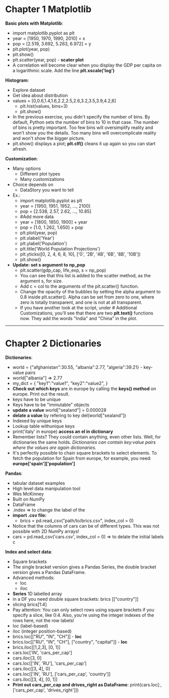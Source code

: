 # Chapter 1 Matplotlib

**Basic plots with Matplotlib**:
- import matplotlib.pyplot as plt
- year = [1950, 1970, 1990, 2010] = x
- pop = [2.519, 3.692, 5.263, 6.972] = y
- plt.plot(year, pop)
- plt.show()
- plt.scatter(year, pop) - **scater plot**
- A correlation will become clear when you display the GDP per capita on a logarithmic scale. Add the line **plt.xscale('log')**

**Histogram**:
- Explore dataset
- Get idea about distribution
- values = [0,0.6,1.4,1.6,2.2,2.5,2.6,3.2,3.5,3.9,4.2,6]
    - plt.hist(values, bins=3)
    - plt.show()
- In the previous exercise, you didn't specify the number of bins. By default, Python sets the number of bins to 10 in that case. The number of bins is pretty important. Too few bins will oversimplify reality and won't show you the details. Too many bins will overcomplicate reality and won't show the bigger picture.
- plt.show() displays a plot; **plt.clf()** cleans it up again so you can start afresh.

**Customization**:
- Many options
    - Different plot types
    - Many customizations
- Choice depends on 
    - DataStory you want to tell
- Ex.:
    - import matplotlib.pyplot as plt
    - year = [1950, 1951, 1952, ..., 2100] 
    - pop = [2.538, 2.57, 2.62, ..., 10.85]
    - #Add more data 
    - year = [1800, 1850, 1900] + year
    - pop = [1.0, 1.262, 1.650] + pop
    - plt.plot(year, pop)
    - plt.xlabel('Year')
    - plt.ylabel('Population')
    - plt.title('World Population Projections')
    - plt.yticks([0, 2, 4, 6, 8, 10], ['0', '2B', '4B', '6B', '8B', '10B'])
    - plt.show()
- **Update: set s argument to np_pop**
    - plt.scatter(gdp_cap, life_exp, s = np_pop)
    - You can see that this list is added to the scatter method, as the argument s, for size.
    - Add c = col to the arguments of the plt.scatter() function.
    - Change the opacity of the bubbles by setting the alpha argument to 0.8 inside plt.scatter(). Alpha can be set from zero to one, where zero is totally transparent, and one is not at all transparent.
    - If you have another look at the script, under # Additional Customizations, you'll see that there are two **plt.text()** functions now. They add the words "India" and "China" in the plot.

-------------------------------------------------------------------------------------------------------------------------------------------------------------------------

# Chapter 2 Dictionaries 

**Dictionaries**:
- world = {"afghanistan":30.55, "albania":2.77, "algeria":39.21} - key-value pairs
- world["albania"] => 2.77
- my_dict = {
   "key1":"value1",
   "key2":"value2",
 }
- **Check out which keys** are in europe by calling the **keys() method** on europe. Print out the result.
- keys have to be unique
- Keys have to be "immutable" objects
- **update a value** world["sealand"] = 0.000028
- **delate a value** by refering to key del(world["sealand"])
- Indexed by unique keys
- Lookup table withunique keys
- print('italy' in europe) **access an el in dictionary**
- Remember lists? They could contain anything, even other lists. Well, for dictionaries the same holds. *Dictionaries can contain key:value pairs where the values are again dictionaries.*
- It's perfectly possible to chain square brackets to select elements. To fetch the population for Spain from europe, for example, you need: **europe['spain']['population']**

**Pandas**:
- tabular dataset examples
- High level data manipulation tool
- Wes McKinney
- Built on NumPy
- DataFrame
- .index => to change the label of the 
- **import .csv file:**
    - brics = pd.read_csv("path/to/brics.csv", index_col = 0)
- Notice that the columns of cars can be of different types. This was not possible with 2D NumPy arrays!
- cars = pd.read_csv('cars.csv', index_col = 0) => to delate the initial labels c

**Index and select data**:
- Square brackets
- The single bracket version gives a Pandas Series, the double bracket version gives a Pandas DataFrame.
- Advanced methods:
    - loc
    - iloc
- **Series** 1D labelled array
- in a DF you need double square brackets: brics [["country"]]
- slicing brics[1:4]
- Pay attention: You can only select rows using square brackets if you specify a slice, like 0:4. Also, you're using the integer indexes of the rows here, not the row labels!
- loc (label-based)
- iloc (integer position-based)
- brics.loc[["RU", "IN", "CH"]] - **loc**
- brics.loc[["RU", "IN", "CH"], ["country", "capital"]] - **loc**
- brics.iloc[[1,2,3], [0, 1]]
- cars.loc['IN', 'cars_per_cap']
- cars.iloc[3, 0]
- cars.loc[['IN', 'RU'], 'cars_per_cap']
- cars.iloc[[3, 4], 0]
- cars.loc[['IN', 'RU'], ['cars_per_cap', 'country']]
- cars.iloc[[3, 4], [0, 1]]
- **Print out cars_per_cap and drives_right as DataFrame**: print(cars.loc[:, ['cars_per_cap', 'drives_right']])
